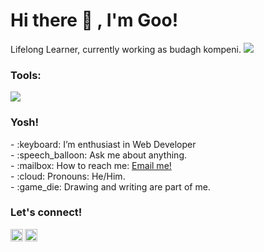 # <summary><strong>Hi there :wave: , I'm Goo!</strong></summary>
Lifelong Learner, currently working as budagh kompeni.
    ![](https://komarev.com/ghpvc/?username=purwoceng&color=green)


### <summary><strong>Tools:</strong></summary>
<p>
    <img src="https://img.shields.io/badge/Text%20Editor-Visual%20Studio%20Code-blue?&logo=visual%20studio%20code&logoColor=blue" />
</p>

### <summary><strong>Yosh!</strong></summary>
<p>
    - :keyboard: I’m enthusiast in Web Developer </br>
    - :speech_balloon: Ask me about anything.</br>
    - :mailbox: How to reach me: <a href="mailto:rahmadipurwo@gmail.com">Email me!</a>  </br>
    - :cloud: Pronouns: He/Him. </br>
    - :game_die: Drawing and writing are part of me. </br>
<p>
 
### <summary><strong>Let's connect!</strong></summary>
<a href="https://twitter.com/yours">
  <img align="left" alt="Goo's Twitter" width="20px" src="https://simpleicons.now.sh/twitter/495f7e" />
</a>
<a href="https://www.instagram.com/purwofr_/">
  <img align="left" alt="Goo's Instagram" width="20px" src="https://simpleicons.now.sh/instagram/495f7e" />
</a>


